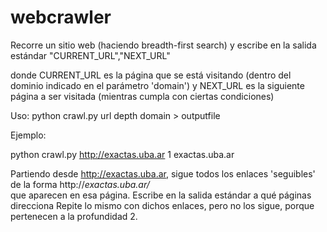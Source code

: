 webcrawler
==========

Recorre un sitio web (haciendo breadth-first search) y escribe en la salida estándar
"CURRENT_URL","NEXT_URL"

donde CURRENT_URL es la página que se está visitando (dentro del dominio indicado en el parámetro 'domain')
y NEXT_URL es la siguiente página a ser visitada (mientras cumpla con ciertas condiciones)


Uso:
python crawl.py url depth domain > outputfile


Ejemplo:

python crawl.py http://exactas.uba.ar 1 exactas.uba.ar

Partiendo desde http://exactas.uba.ar, sigue todos los enlaces 'seguibles' de la forma http://*exactas.uba.ar/*  
que aparecen en esa página. Escribe en la salida estándar a qué páginas direcciona
Repite lo mismo con dichos enlaces, pero no los sigue, porque pertenecen a la profundidad 2.


